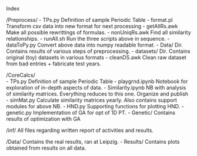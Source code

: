 Index 

/Preprocess/
    - TPs.py            Definition of sample Periodic Table
    - format.pl         Transform csv data into new format for next processing
    - getAllRs.awk      Make all possible rewrittings of formulas.
    - nonUniqRs.awk     Find all similarity relationships.
    - runAll.sh         Run the three scripts above in sequence.
    - dataToPy.py       Convert above data into numpy readable format.
    - Data/             Dir. Contains results of various steps of preprocessing.
    - datasets/         Dir. Contains original (toy) datasets in various formats
        - cleanDS.awk   Clean raw dataset from bad entries + fabricate test years.

/CoreCalcs/             
    - TPs.py            Definition of sample Periodic Table
    - playgrnd.ipynb    Notebook for exploration of in-depth aspects of data.
    - Similarity.ipynb  NB with analysis of similarity matrices. Everything reduces to this one. Organize and publish
    - simMat.py         Calculate similarity matrices yearly. Also contains support modules for above NB. 
    - HND.py            Supporting functions for plotting HND.
    - genetic.py        Implementation of GA for opt of 1D PT.
    - Genetic/          Contains results of optimization with GA

/inf/                   All files regarding written report of activities and results.

/Data/                  Contains the real results, ran at Leipzig.
    - Results/          Contains plots obtained from results on all data.
